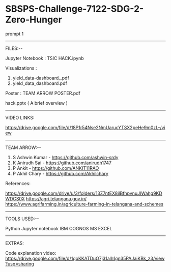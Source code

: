 # SBSPS-Challenge-7122-SDG-2-Zero-Hunger
prompt 1

*******************************************************************************
FILES:--

Jupyter Notebook :
  TSIC HACK.ipynb


Visualizations :

  1. yield_data-dashboard_.pdf
  2. yield_data_dashboard.pdf


Poster :
  TEAM ARROW POSTER.pdf

  hack.pptx ( A brief overview )

*******************************************************************************
VIDEO LINKS:

  https://drive.google.com/file/d/18P1r54Nse2NmUarucYTSX2peHe9m0zL-/view

*******************************************************************************
TEAM ARROW:--

  1. S Ashwin Kumar - https://github.com/ashwin-srdy
  2. K Anirudh Sai - https://github.com/anirudh1747
  3. P Ankit - https://github.com/ANKIT11RAO
  4. P Akhil Chary - https://github.com/Akhilchary

References:

  https://drive.google.com/drive/u/3/folders/13Z7ntEX8ilBfhpvnuJIWahg9KDWDCS0X
  https://agri.telangana.gov.in/
  https://www.agrifarming.in/agriculture-farming-in-telangana-and-schemes


*******************************************************************************
TOOLS USED:--

  Python
  Jupyter notebook
  IBM COGNOS
  MS EXCEL

*******************************************************************************
EXTRAS:

  Code explanation video: https://drive.google.com/file/d/1qoKKATDuO7j31alh1gn35PAJaiKBk_z3/view?usp=sharing
